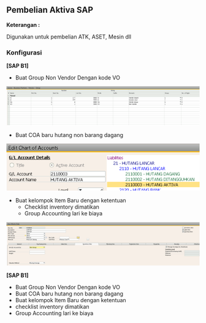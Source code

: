 ## Pembelian Aktiva SAP 

**Keterangan :**

Digunakan untuk pembelian ATK, ASET, Mesin dll



### Konfigurasi 

**[SAP B1]**

* Buat Group Non Vendor Dengan kode VO

![Vendor Numbering](img/vendor_numbering.png)



* Buat COA baru hutang non barang dagang

![Hutang Activa](img/coa_hutangactiva.png)



* Buat kelompok Item Baru dengan ketentuan 
    * Checklist inventory dimatikan
    * Group Accounting lari ke biaya

![Item Activa](img/item_activa.png)
 


**[SAP B1]**

* Buat Group Non Vendor Dengan kode VO
* Buat COA baru hutang non barang dagang
* Buat kelompok Item Baru dengan ketentuan 
* checklist inventory dimatikan
* Group Accounting lari ke biaya

